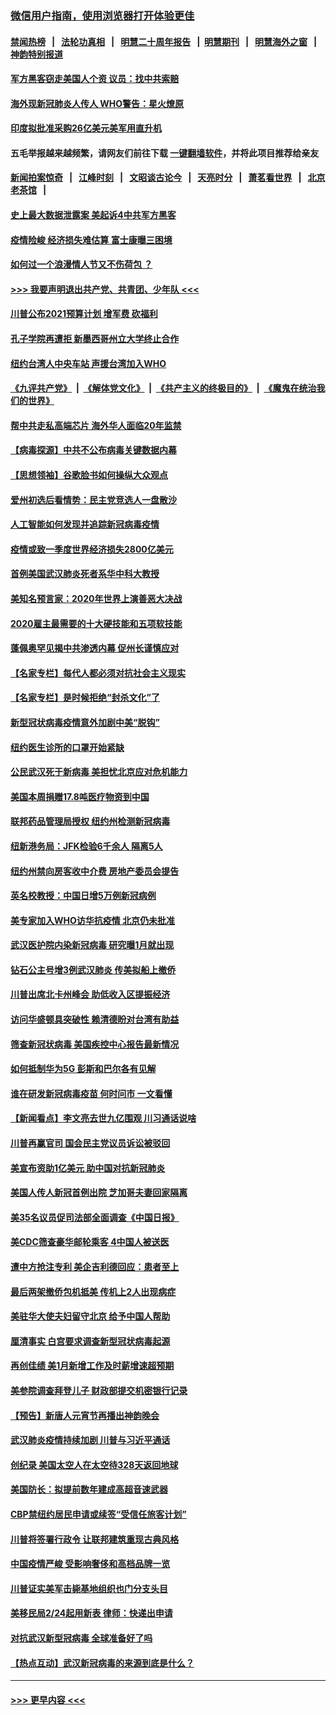 ### [微信用户指南，使用浏览器打开体验更佳](https://github.com/gfw-breaker/banned-news1/blob/master/indexes/wechat-guide.md?t=0)
#### [禁闻热榜](热点新闻.md?t=0)  &nbsp;&nbsp;|&nbsp;&nbsp; [法轮功真相](https://github.com/gfw-breaker/truth/blob/master/README.md?t=0) &nbsp;&nbsp;|&nbsp;&nbsp; [明慧二十周年报告](https://github.com/gfw-breaker/mh-reports/blob/master/README.md?t=0) &nbsp;&nbsp;|&nbsp;&nbsp;[明慧期刊](https://github.com/gfw-breaker/mh-qikan) &nbsp;&nbsp;|&nbsp;&nbsp; [明慧海外之窗](https://github.com/gfw-breaker/mh-news/blob/master/README.md?t=0) &nbsp;&nbsp;|&nbsp;&nbsp; [神韵特别报道](https://github.com/gfw-breaker/mh-news/blob/master/shenyun.md?t=0)
#### [军方黑客窃走美国人个资 议员：找中共索赔](../pages/nsc412/n11859371.md?t=02110644) 
#### [海外现新冠肺炎人传人 WHO警告：星火燎原](../pages/nsc412/n11859252.md?t=02110644) 
#### [印度拟批准采购26亿美元美军用直升机](../pages/nsc412/n11859143.md?t=02110644) 
#### 五毛举报越来越频繁，请网友们前往下载 [一键翻墙软件](https://github.com/gfw-breaker/ssr-accounts)，并将此项目推荐给亲友
#### [新闻拍案惊奇](https://github.com/gfw-breaker/banned-news1/blob/master/pages/link4.md) &nbsp;&nbsp;|&nbsp;&nbsp; [江峰时刻](https://github.com/gfw-breaker/banned-news1/blob/master/pages/link4.md) &nbsp;&nbsp;|&nbsp;&nbsp; [文昭谈古论今](https://github.com/gfw-breaker/banned-news1/blob/master/pages/link4.md) &nbsp;&nbsp;|&nbsp;&nbsp; [天亮时分](https://github.com/gfw-breaker/banned-news1/blob/master/pages/link4.md) &nbsp;&nbsp;|&nbsp;&nbsp; [萧茗看世界](https://github.com/gfw-breaker/banned-news1/blob/master/pages/link4.md) &nbsp;&nbsp;|&nbsp;&nbsp; [北京老茶馆](https://github.com/gfw-breaker/banned-news1/blob/master/pages/link4.md) &nbsp;&nbsp;|&nbsp;&nbsp; 
#### [史上最大数据泄露案 美起诉4中共军方黑客](../pages/nsc412/n11859115.md?t=02110644) 
#### [疫情险峻 经济损失难估算 富士康曝三困境](../pages/nsc412/n11859120.md?t=02110644) 
#### [如何过一个浪漫情人节又不伤荷包 ？](../pages/nsc412/n11858969.md?t=02110644) 
#### [>>> 我要声明退出共产党、共青团、少年队 <<<](https://github.com/begood0513/goodnews/blob/master/quit/letter.md) 
#### [川普公布2021预算计划 增军费 砍福利](../pages/nsc412/n11859012.md?t=02110644) 
#### [孔子学院再遭拒 新墨西哥州立大学终止合作](../pages/nsc412/n11858661.md?t=02110644) 
#### [纽约台湾人中央车站  声援台湾加入WHO](../pages/nsc412/n11857757.md?t=02110644) 
#### [《九评共产党》](https://github.com/begood0513/9ping.md/blob/master/README.md) &nbsp;|&nbsp; [《解体党文化》](../../../../jtdwh.md/blob/master/README.md)  &nbsp;|&nbsp; [《共产主义的终极目的》](../../../../gczydzjmd.md/blob/master/README.md) &nbsp;|&nbsp; [《魔鬼在统治我们的世界》](../../../../mgztzwmdsj.md/blob/master/README.md) 
#### [帮中共走私高端芯片 海外华人面临20年监禁](../pages/nsc412/n11855016.md?t=02110644) 
#### [【病毒探源】中共不公布病毒关键数据内幕](../pages/nsc412/n11856584.md?t=02110644) 
#### [【思想领袖】谷歌脸书如何操纵大众观点](../pages/nsc412/n11680874.md?t=02110644) 
#### [爱州初选后看情势：民主党竞选人一盘散沙](../pages/nsc412/n11856557.md?t=02110644) 
#### [人工智能如何发现并追踪新冠病毒疫情](../pages/nsc412/n11856398.md?t=02110644) 
#### [疫情或致一季度世界经济损失2800亿美元](../pages/nsc412/n11855639.md?t=02110644) 
#### [首例美国武汉肺炎死者系华中科大教授](../pages/nsc412/n11855500.md?t=02110644) 
#### [美知名预言家：2020年世界上演善恶大决战](../pages/nsc412/n11855418.md?t=02110644) 
#### [2020雇主最需要的十大硬技能和五项软技能](../pages/nsc412/n11850953.md?t=02110644) 
#### [蓬佩奥罕见揭中共渗透内幕 促州长谨慎应对](../pages/nsc412/n11854685.md?t=02110644) 
#### [【名家专栏】每代人都必须对抗社会主义现实](../pages/nsc412/n11831412.md?t=02110644) 
#### [【名家专栏】是时候拒绝“封杀文化”了](../pages/nsc412/n11814093.md?t=02110644) 
#### [新型冠状病毒疫情意外加剧中美“脱钩”](../pages/nsc412/n11854475.md?t=02110644) 
#### [纽约医生诊所的口罩开始紧缺](../pages/nsc412/n11853364.md?t=02110644) 
#### [公民武汉死于新病毒 美担忧北京应对危机能力](../pages/nsc412/n11854331.md?t=02110644) 
#### [美国本周捐赠17.8吨医疗物资到中国](../pages/nsc412/n11854269.md?t=02110644) 
#### [联邦药品管理局授权  纽约州检测新冠病毒](../pages/nsc412/n11853371.md?t=02110644) 
#### [纽新港务局：JFK检验6千余人  隔离5人](../pages/nsc412/n11853366.md?t=02110644) 
#### [纽约州禁向房客收中介费  房地产委员会提告](../pages/nsc412/n11853360.md?t=02110644) 
#### [英名校教授：中国日增5万例新冠病例](../pages/nsc412/n11854174.md?t=02110644) 
#### [美专家加入WHO访华抗疫情 北京仍未批准](../pages/nsc412/n11854043.md?t=02110644) 
#### [武汉医护院内染新冠病毒 研究曝1月就出现](../pages/nsc412/n11852928.md?t=02110644) 
#### [钻石公主号增3例武汉肺炎 传美拟船上撤侨](../pages/nsc412/n11853240.md?t=02110644) 
#### [川普出席北卡州峰会 助低收入区提振经济](../pages/nsc412/n11853232.md?t=02110644) 
#### [访问华盛顿具突破性 赖清德盼对台湾有助益](../pages/nsc412/n11853129.md?t=02110644) 
#### [筛查新冠状病毒 美国疾控中心报告最新情况](../pages/nsc412/n11853070.md?t=02110644) 
#### [如何抵制华为5G 彭斯和巴尔各有见解](../pages/nsc412/n11852535.md?t=02110644) 
#### [谁在研发新冠病毒疫苗 何时问市 一文看懂](../pages/nsc412/n11852840.md?t=02110644) 
#### [【新闻看点】李文亮去世九亿围观 川习通话说啥](../pages/nsc412/n11852360.md?t=02110644) 
#### [川普再赢官司 国会民主党议员诉讼被驳回](../pages/nsc412/n11852287.md?t=02110644) 
#### [美宣布资助1亿美元 助中国对抗新冠肺炎](../pages/nsc412/n11852531.md?t=02110644) 
#### [美国人传人新冠首例出院 芝加哥夫妻回家隔离](../pages/nsc412/n11852452.md?t=02110644) 
#### [美35名议员促司法部全面调查《中国日报》](../pages/nsc412/n11852435.md?t=02110644) 
#### [美CDC筛查豪华邮轮乘客 4中国人被送医](../pages/nsc412/n11852085.md?t=02110644) 
#### [遭中方抢注专利 美企吉利德回应：患者至上](../pages/nsc412/n11852037.md?t=02110644) 
#### [最后两架撤侨包机抵美 传机上2人出现病症](../pages/nsc412/n11852173.md?t=02110644) 
#### [美驻华大使夫妇留守北京 给予中国人帮助](../pages/nsc412/n11852165.md?t=02110644) 
#### [厘清事实 白宫要求调查新型冠状病毒起源](../pages/nsc412/n11852106.md?t=02110644) 
#### [再创佳绩 美1月新增工作及时薪增速超预期](../pages/nsc412/n11852174.md?t=02110644) 
#### [美参院调查拜登儿子 财政部提交机密银行记录](../pages/nsc412/n11851808.md?t=02110644) 
#### [【预告】新唐人元宵节再播出神韵晚会](../pages/nsc412/n11843192.md?t=02110644) 
#### [武汉肺炎疫情持续加剧 川普与习近平通话](../pages/nsc412/n11851613.md?t=02110644) 
#### [创纪录 美国太空人在太空待328天返回地球](../pages/nsc412/n11851266.md?t=02110644) 
#### [美国防长：拟提前数年建成高超音速武器](../pages/nsc412/n11850959.md?t=02110644) 
#### [CBP禁纽约居民申请或续签“受信任旅客计划”](../pages/nsc412/n11850857.md?t=02110644) 
#### [川普将签署行政令 让联邦建筑重现古典风格](../pages/nsc412/n11850654.md?t=02110644) 
#### [中国疫情严峻 受影响奢侈和高档品牌一览](../pages/nsc412/n11850319.md?t=02110644) 
#### [川普证实美军击毙基地组织也门分支头目](../pages/nsc412/n11850383.md?t=02110644) 
#### [美移民局2/24起用新表 律师：快递出申请](../pages/nsc412/n11848220.md?t=02110644) 
#### [对抗武汉新型冠病毒 全球准备好了吗](../pages/nsc412/n11850142.md?t=02110644) 
#### [【热点互动】武汉新冠病毒的来源到底是什么？](../pages/nsc412/n11849749.md?t=02110644) 

----
#### [ >>> 更早内容 <<< ](../indexes/nsc412-earlier.md)

